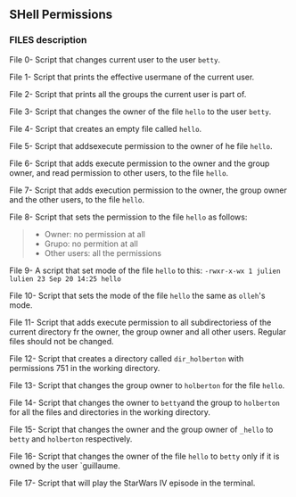 ## SHell Permissions
### FILES description

File 0- Script that changes current user to the user `betty`.

File 1- Script that prints the effective usermane of the current user.

File 2- Script that prints all the groups the current user is part of.

File 3- Script that changes the owner of the file `hello` to the user `betty`.

File 4- Script that creates an empty file called `hello`.

File 5- Script that addsexecute permission to the owner of he file `hello`.

File 6- Script that adds execute permission to the owner and the group owner, and read permission to other users, to the file `hello`.

File 7- Script that adds execution permission to the owner, the group owner and the other users, to the file `hello`.

File 8- Script that sets the permission to the file `hello` as follows:
>* Owner: no permission at all
>* Grupo: no permition at all
>* Other users: all the permissions

File 9- A script that set mode of the file `hello` to this: `-rwxr-x-wx 1 julien lulien 23 Sep 20 14:25 hello`

File 10- Script that sets the mode of the file `hello` the same as `olleh`'s mode.

File 11- Script that adds execute permission to all subdirectoriess of the current directory fr the owner, the group owner and all other users. Regular files should not be changed.

File 12- Script that creates a directory called `dir_holberton` with permissions 751 in the working directory.

File 13- Script that changes the group owner to `holberton` for the file `hello`.

File 14- Script that changes the owner to `betty`and the group to `holberton` for all the files and directories in the working directory.

File 15- Script that changes the owner and the group owner of `_hello` to `betty` and `holberton` respectively.

File 16- Script that changes the owner of the file `hello` to `betty` only if it is owned by the user `guillaume.

File 17- Script that will play the StarWars IV episode in the terminal.



